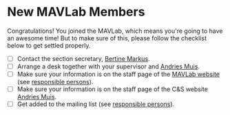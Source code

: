 # New MAVLab Members

Congratulations! You joined the MAVLab, which means you're going to have an awesome time! But to make sure of this, please follow the checklist below to get settled properly.

- [ ] Contact the section secretary, [Bertine Markus](mailto:B.M.Markus@tudelft.nl).
- [ ] Arrange a desk together with your supervisor and [Andries Muis](mailto:A.Muis@tudelft.nl).
- [ ] Make sure your information is on the staff page of the [MAVLab website](https://mavlab.tudelft.nl/people) (see [responsible persons](../Responsible-Persons)).
- [ ] Make sure your information is on the staff page of the C&S website [Andries Muis](mailto:A.Muis@tudelft.nl).
- [ ] Get added to the mailing list (see [responsible persons](../Responsible-Persons)).